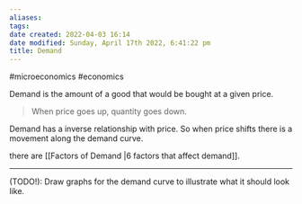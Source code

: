 ```yaml
---
aliases: 
tags: 
date created: 2022-04-03 16:14
date modified: Sunday, April 17th 2022, 6:41:22 pm
title: Demand
---
```


#microeconomics #economics

Demand is the amount of a good that would be bought at a given price.

> When price goes up, quantity goes down.

Demand has a inverse relationship with price. So when price shifts there is a movement along the demand curve.

there are [[Factors of Demand |6 factors that affect demand]].

---

(TODO!): Draw graphs for the demand curve to illustrate what it should look like.
